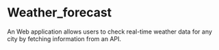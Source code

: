# Weather_forecast
An Web application  allows users to check real-time weather data for any city by fetching information from an API.
